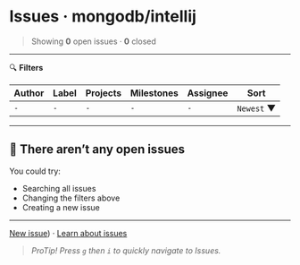 # Issues · mongodb/intellij

> Showing **0** open issues · **0** closed

---

🔍 **Filters**

| Author | Label | Projects | Milestones | Assignee | Sort |
|--------|-------|----------|-------------|----------|------|
| `-`    | `-`   | `-`      | `-`         | `-`      | `Newest` ▼ |

---

## 📝 There aren’t any open issues

You could try:
- Searching all issues
- Changing the filters above
- Creating a new issue

---

[New issue](https://github.com/mongodbintellij/issues/issues)) · [Learn about issues](https://github.com/mongodbintellij/issues/issues)

> _ProTip! Press `g` then `i` to quickly navigate to Issues._
